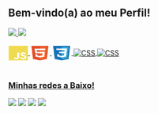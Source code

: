 ## Bem-vindo(a) ao meu Perfil!

 <div>
   <a href="https://github.com/Gabriel-nsLima">
   <img height="180em" src="https://github-readme-stats.vercel.app/api?username=Gabriel-nsLima&show_icons=true&theme=apprentice&include_all_commits=true&count_private=true"/>
   <img height="180em" src="https://github-readme-stats.vercel.app/api/top-langs/?username=Gabriel-nsLima&layout=compact&langs_count=6&theme=apprentice"/>
</div>
    
<div style="display: inline_block"><br>
  <img align="center" alt="Js" height="30" width="40" src="https://raw.githubusercontent.com/devicons/devicon/master/icons/javascript/javascript-plain.svg">
  <img align="center" alt="HTML" height="30" width="40" src="https://raw.githubusercontent.com/devicons/devicon/master/icons/html5/html5-original.svg">
  <img align="center" alt="CSS" height="30" width="40" src="https://raw.githubusercontent.com/devicons/devicon/master/icons/css3/css3-original.svg">
 <img align="center" alt="CSS" height="30" width="40" src="https://cdn.jsdelivr.net/gh/devicons/devicon@latest/icons/php/php-original.svg">
 <img align="center" alt="CSS" height="30" width="40" src="https://cdn.jsdelivr.net/gh/devicons/devicon@latest/icons/bootstrap/bootstrap-original.svg">
</div>
 
<br>
 
### Minhas redes a Baixo!
 
<div> 
  <a href="https://instagram.com/pqgabz" target="_blank"><img src="https://img.shields.io/badge/-Instagram-%23E4405F?style=for-the-badge&logo=instagram&logoColor=white" target="_blank"></a>
 <a href="https://discord.com/channels/@me" target="_blank"><img src="https://img.shields.io/badge/gaabee.-7289DA?style=for-the-badge&logo=discord&logoColor=white" target="_blank"></a> 
  <a href = "mailto:gabrielnsl2003@gmail.com"><img src="https://img.shields.io/badge/-Gmail-%23C71610?style=for-the-badge&logo=gmail&logoColor=white" target="_blank"></a>
  <a href="https://www.linkedin.com/in/gabriel-nicolas-151159330/" target="_blank"><img src="https://img.shields.io/badge/-LinkedIn-%230077B5?style=for-the-badge&logo=linkedin&logoColor=white" target="_blank"></a>
</div>

